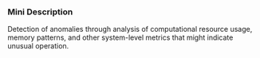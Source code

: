 ### Mini Description

Detection of anomalies through analysis of computational resource usage, memory patterns, and other system-level metrics that might indicate unusual operation.
